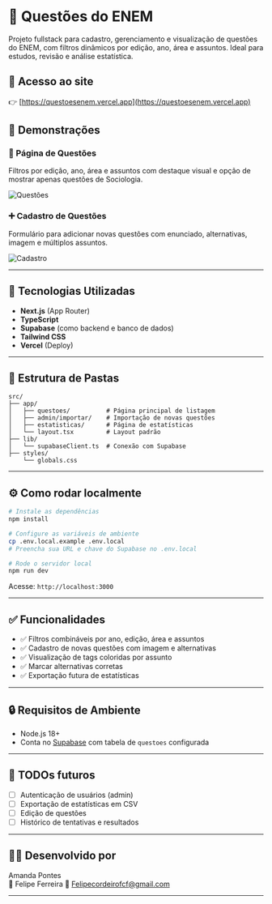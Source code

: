 # 🧠 Questões do ENEM

Projeto fullstack para cadastro, gerenciamento e visualização de questões do ENEM, com filtros dinâmicos por edição, ano, área e assuntos. Ideal para estudos, revisão e análise estatística.

## 🚀 Acesso ao site

👉 [https://questoesenem.vercel.app](https://questoesenem.vercel.app)

## 📸 Demonstrações

### 🔎 Página de Questões
Filtros por edição, ano, área e assuntos com destaque visual e opção de mostrar apenas questões de Sociologia.

![Questões](https://user-images.githubusercontent.com/.../exemplo1.png)

### ➕ Cadastro de Questões
Formulário para adicionar novas questões com enunciado, alternativas, imagem e múltiplos assuntos.

![Cadastro](https://user-images.githubusercontent.com/.../exemplo2.png)

---

## 🧱 Tecnologias Utilizadas

- **Next.js** (App Router)
- **TypeScript**
- **Supabase** (como backend e banco de dados)
- **Tailwind CSS**
- **Vercel** (Deploy)

---

## 📂 Estrutura de Pastas

```
src/
├── app/
│   ├── questoes/          # Página principal de listagem
│   ├── admin/importar/    # Importação de novas questões
│   ├── estatisticas/      # Página de estatísticas
│   └── layout.tsx         # Layout padrão
├── lib/
│   └── supabaseClient.ts  # Conexão com Supabase
├── styles/
    └── globals.css
```

---

## ⚙️ Como rodar localmente

```bash
# Instale as dependências
npm install

# Configure as variáveis de ambiente
cp .env.local.example .env.local
# Preencha sua URL e chave do Supabase no .env.local

# Rode o servidor local
npm run dev
```

Acesse: `http://localhost:3000`

---

## ✅ Funcionalidades

- ✅ Filtros combináveis por ano, edição, área e assuntos
- ✅ Cadastro de novas questões com imagem e alternativas
- ✅ Visualização de tags coloridas por assunto
- ✅ Marcar alternativas corretas
- ✅ Exportação futura de estatísticas

---

## 🔒 Requisitos de Ambiente

- Node.js 18+
- Conta no [Supabase](https://supabase.com/) com tabela de `questoes` configurada

---

## 📌 TODOs futuros

- [ ] Autenticação de usuários (admin)
- [ ] Exportação de estatísticas em CSV
- [ ] Edição de questões
- [ ] Histórico de tentativas e resultados

---

## 🧑‍💼 Desenvolvido por

Amanda Pontes  
💼 Felipe Ferreira
📧 Felipecordeirofcf@gmail.com

---


